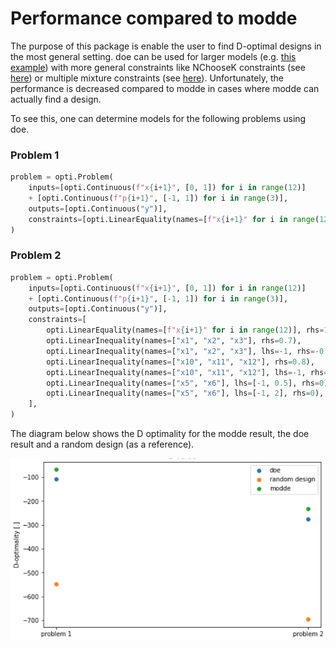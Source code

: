 # Performance compared to modde

The purpose of this package is enable the user to find D-optimal designs in the most general setting. doe can be used for larger models (e.g. [this example](large_mixture.md)) with more general constraints like NChooseK constraints (see [here](nchoosek_constraint.md)) or multiple mixture constraints (see [here](multiple_mixture_constraints.md)). Unfortunately, the performance is decreased compared to modde in cases where modde can actually find a design.

To see this, one can determine models for the following problems using doe.

### Problem 1
```python 
problem = opti.Problem(
    inputs=[opti.Continuous(f"x{i+1}", [0, 1]) for i in range(12)]
    + [opti.Continuous(f"p{i+1}", [-1, 1]) for i in range(3)],
    outputs=[opti.Continuous("y")],
    constraints=[opti.LinearEquality(names=[f"x{i+1}" for i in range(12)], rhs=1)],
)
```

### Problem 2
```python
problem = opti.Problem(
    inputs=[opti.Continuous(f"x{i+1}", [0, 1]) for i in range(12)]
    + [opti.Continuous(f"p{i+1}", [-1, 1]) for i in range(3)],
    outputs=[opti.Continuous("y")],
    constraints=[
        opti.LinearEquality(names=[f"x{i+1}" for i in range(12)], rhs=1),
        opti.LinearInequality(names=["x1", "x2", "x3"], rhs=0.7),
        opti.LinearInequality(names=["x1", "x2", "x3"], lhs=-1, rhs=-0.3),
        opti.LinearInequality(names=["x10", "x11", "x12"], rhs=0.8),
        opti.LinearInequality(names=["x10", "x11", "x12"], lhs=-1, rhs=-0.2),
        opti.LinearInequality(names=["x5", "x6"], lhs=[-1, 0.5], rhs=0),
        opti.LinearInequality(names=["x5", "x6"], lhs=[-1, 2], rhs=0),
    ],
)
```

The diagram below shows the D optimality for the modde result, the doe result and a random design (as a reference).

![compare_modde_doe](assets/compare_modde_doe.PNG)